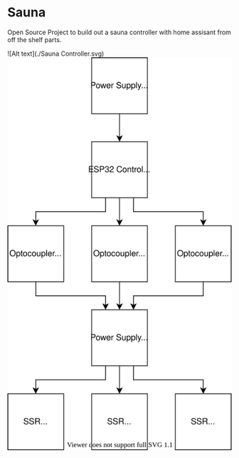 # Sauna
Open Source Project to build out a sauna controller with home assisant from off the shelf parts. 


![Alt text](./Sauna Controller.svg)
<img src="./Sauna Controller.svg">

